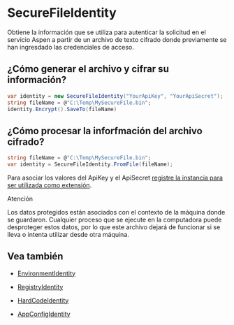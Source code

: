 # SecureFileIdentity

Obtiene la información que se utiliza para autenticar la solicitud en el servicio Aspen a partir de un archivo de texto cifrado donde previamente se han ingresdado las credenciales de acceso.

## ¿Cómo generar el archivo y cifrar su información?

```c#
var identity = new SecureFileIdentity("YourApiKey", "YourApiSecret");
string fileName = @"C:\Temp\MySecureFile.bin";
identity.Encrypt().SaveTo(fileName)
```

## ¿Cómo procesar la inforfmación del archivo cifrado?

```c#
string fileName = @"C:\Temp\MySecureFile.bin";
var identity = SecureFileIdentity.FromFile(fileName);
```

 Para asociar los valores del ApiKey y el ApiSecret [registre la instancia para ser utilizada como extensión](ServiceLocator.md).

<div class="admonition warning">
   <p class="first admonition-title">Atención</p>
   <p class="last">Los datos protegidos están asociados con el contexto de la máquina donde se guardaron. Cualquier proceso que se ejecute en la computadora puede desproteger estos datos, por lo que este archivo dejará de funcionar si se lleva o intenta utilizar desde otra máquina.</p>
</div>


## Vea también

- [EnvironmentIdentity](EnvironmentIdentity.md)

- [RegistryIdentity](RegistryIdentity.md)

- [HardCodeIdentity](HardCodeIdentity.md)

- [AppConfigIdentity](AppConfigIdentity.md)
